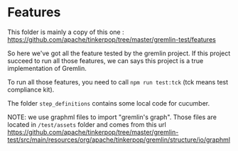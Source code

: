 # Features

This folder is mainly a copy of this one : https://github.com/apache/tinkerpop/tree/master/gremlin-test/features

So here we've got all the feature tested by the gremlin project.
If this project succeed to run all those features, we can says this project is a true implementation of Gremlin.

To run all those features, you need to call `npm run test:tck` (tck means test compliance kit).

The folder `step_definitions` contains some local code for cucumber.

NOTE: we use graphml files to import "gremlin's graph". Those files are located in `/test/assets` folder and comes from this url https://github.com/apache/tinkerpop/tree/master/gremlin-test/src/main/resources/org/apache/tinkerpop/gremlin/structure/io/graphml
